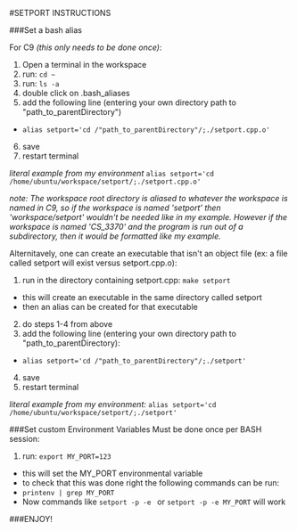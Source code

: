 #SETPORT INSTRUCTIONS

###Set a bash alias

For C9 *(this only needs to be done once)*:

1. Open a terminal in the workspace
2. run: ```cd ~```
3. run: ```ls -a```
4. double click on .bash_aliases
5. add the following line (entering your own directory path to "path\_to\_parentDirectory") 
  * ```alias setport='cd /"path_to_parentDirectory"/;./setport.cpp.o'```
6. save 
7. restart terminal
    
*literal example from my environment* ```alias setport='cd /home/ubuntu/workspace/setport/;./setport.cpp.o'```

*note: The workspace root directory is aliased to whatever the workspace is named in C9,
so if the workspace is named 'setport' then 'workspace/setport' wouldn't be needed like in
my example. However if the workspace is named 'CS_3370' and the program is run out of a subdirectory,
then it would be formatted like my example.*



Alternitavely, one can create an executable that isn't an object file
(ex: a file called setport will exist versus setport.cpp.o):

1. run in the directory containing setport.cpp: ```make setport```
  * this will create an executable in the same directory called setport
  * then an alias can be created for that executable
2. do steps 1-4 from above
3. add the following line (entering your own directory path to "path\_to\_parentDirectory): 
  * ```alias setport='cd /"path_to_parentDirectory"/;./setport'``` 
4. save
5. restart terminal
    
*literal example from my environment:*  ```alias setport='cd /home/ubuntu/workspace/setport/;./setport'```

###Set custom Environment Variables
Must be done once per BASH session:

1. run: ```export MY_PORT=123```
  * this will set the MY\_PORT environmental variable
  * to check that this was done right the following commands can be run:
  * ```printenv | grep MY_PORT```
  * Now commands like ```setport -p -e ``` or ```setport -p -e MY_PORT``` will work


###ENJOY!